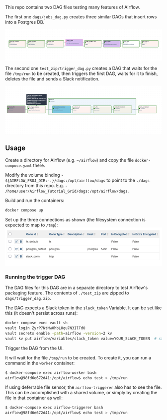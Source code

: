 This repo contains two DAG files testing many features of Airflow.

The first one `dags/jobs_dag.py` creates three similar DAGs that insert rows into a Postgres DB.

![First DAG](./img/db_dag.png)

The second one `test_zip/trigger_dag.py` creates a DAG that waits for the file `/tmp/run` to be created,
then triggers the first DAG, waits for it to finish, deletes the file and sends a Slack notification.

![Secnd DAG](./img/trigger_dag.png)


## Usage

Create a directory for Airflow (e.g. `~/airflow`)
and copy the file `docker-compose.yaml` there.

Modify the volume binding `- ${AIRFLOW_PROJ_DIR:-.}/dags:/opt/airflow/dags`
to point to the `./dags` directory from this repo.
E.g. `- /home/user/Airflow_Tutorial_Grid/dags:/opt/airflow/dags`.

Build and run the containers:
```sh
docker compose up
```

Set up the three connections as shown (the filesystem connection is expected to map to `/tmp`): 
![Connections](./img/conn.png)

### Running the trigger DAG

The DAG files for this DAG are in a separate directory to test Airflow's packaging feature.
The contents of `./test_zip` are zipped to `dags/trigger_dag.zip`.

The DAG expects a Slack token in the `slack_token` Variable.
It can be set like this (it doesn't persist across runs):
```sh
docker compose exec vault sh
vault login ZyrP7NtNw0hbLUqu7N3IlTdO
vault secrets enable -path=airflow -version=2 kv
vault kv put airflow/variables/slack_token value=YOUR_SLACK_TOKEN  # stored in the Connections
```

Trigger the DAG from the UI.

It will wait for the file `/tmp/run` to be created.
To create it, you can run a command in the `worker` container:
```sh
$ docker-compose exec airflow-worker bash
airflow@98fd6e672d41:/opt/airflow$ echo test > /tmp/run
```
If using deferrable file sensor, the `airflow-triggerer` also has to see the file.
This can be accomplished with a shared volume, or simply by creating the file in that container as well:
```sh
$ docker-compose exec airflow-triggerer bash
airflow@98fd6e672d41:/opt/airflow$ echo test > /tmp/run
```
